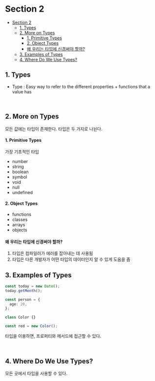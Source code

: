 # Section 2

- [Section 2](#section-2)
  - [1. Types](#1-types)
  - [2. More on Types](#2-more-on-types)
      - [1. Primitive Types](#1-primitive-types)
      - [2. Object Types](#2-object-types)
      - [왜 우리는 타입에 신경써야 할까?](#왜-우리는-타입에-신경써야-할까)
  - [3. Examples of Types](#3-examples-of-types)
  - [4. Where Do We Use Types?](#4-where-do-we-use-types)

## 1. Types

- Type : Easy way to refer to the different properties + functions that a value has

<br/>

## 2. More on Types

모든 값에는 타입이 존재한다.
타입은 두 가지로 나뉜다.

#### 1. Primitive Types

가장 기초적인 타입

- number
- string
- boolean
- symbol
- void
- null
- undefined

#### 2. Object Types

- functions
- classes
- arrays
- objects

#### 왜 우리는 타입에 신경써야 할까?

1. 타입은 컴파일러가 에러를 잡아내는 데 사용됨
2. 타입은 다른 개발자가 어떤 타입의 데이터인지 알 수 있게 도움을 줌

## 3. Examples of Types

```ts
const today = new Date();
today.getMonth();

const person = {
  age: 20,
};

class Color {}

const red = new Color();
```

타입을 이용하면, 프로퍼티와 메서드에 접근할 수 있다.

<br/>

## 4. Where Do We Use Types?

모든 곳에서 타입을 사용할 수 있다.
